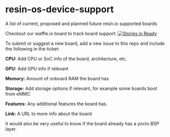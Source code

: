 # resin-os-device-support
A list of current, proposed and planned future resin.io supported boards

Checkout our waffle.io board to track board support: [![Stories in Ready](https://badge.waffle.io/resin-os/resin-os-device-support.svg?label=resin-supported&title=Supported)](http://waffle.io/resin-os/resin-os-device-support)

To submit or suggest a new board, add a new issue to this repo and include the following in the ticket:

**CPU:** Add CPU or SoC info of the board, architecture, etc.

**GPU:** Add GPU info if relevant

**Memory:** Amount of onboard RAM the board has

**Storage:** Add storage options if relevant, for example some boards boot from eMMC

**Features:** Any additional features the board has.

**Link:** A URL to more info about the board

It would also be very useful to know if the board already has a yocto BSP layer.
